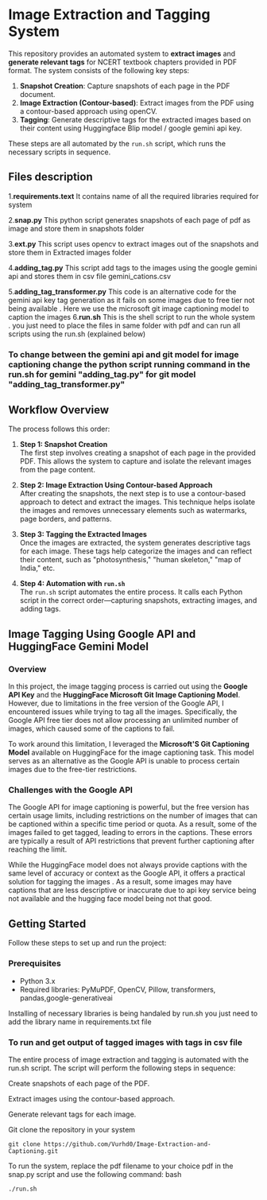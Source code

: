 # Image Extraction and Tagging System

This repository provides an automated system to **extract images** and **generate relevant tags** for NCERT textbook chapters provided in PDF format. The system consists of the following key steps:

1. **Snapshot Creation**: Capture snapshots of each page in the PDF document.
2. **Image Extraction (Contour-based)**: Extract images from the PDF using a contour-based approach using openCV.
3. **Tagging**: Generate descriptive tags for the extracted images based on their content using Huggingface Blip model / google gemini api key.

These steps are all automated by the `run.sh` script, which runs the necessary scripts in sequence.

## Files description

1.**requirements.text**
  It contains name of all the required libraries required for system

2.**snap.py**
   This python script generates snapshots of each page of pdf as image and store them in snapshots folder

3.**ext.py**
   This script uses opencv to extract images out of the snapshots and store them in Extracted images folder

4.**adding_tag.py**
   This script add tags to the images using the google gemini api and stores them in csv file gemini_cations.csv

5.**adding_tag_transformer.py**
   This code is an alternative code for the gemini api key tag generation as it fails on some images due to free tier not being available . Here we use the 
   microsoft git image captioning model to caption the 
   images
6.**run.sh**
   This is the shell script to run the whole system . you just need to place the files in same folder with pdf and can run all scripts using the run.sh (explained below)

### To change between the gemini api and git model for image captioning change the python script running command in the run.sh for gemini "adding_tag.py" for git model "adding_tag_transformer.py"
   
## Workflow Overview

The process follows this order:

1. **Step 1: Snapshot Creation**  
   The first step involves creating a snapshot of each page in the provided PDF. This allows the system to capture and isolate the relevant images from the page content.

2. **Step 2: Image Extraction Using Contour-based Approach**  
   After creating the snapshots, the next step is to use a contour-based approach to detect and extract the images. This technique helps isolate the images and removes unnecessary elements such as watermarks, page borders, and patterns.

3. **Step 3: Tagging the Extracted Images**  
   Once the images are extracted, the system generates descriptive tags for each image. These tags help categorize the images and can reflect their content, such as "photosynthesis," "human skeleton," "map of India," etc.

4. **Step 4: Automation with `run.sh`**  
   The `run.sh` script automates the entire process. It calls each Python script in the correct order—capturing snapshots, extracting images, and adding tags.

## Image Tagging Using Google API and HuggingFace Gemini Model

### Overview
In this project, the image tagging process is carried out using the **Google API Key** and the **HuggingFace Microsoft Git Image Captioning Model**. However, due to limitations in the free version of the Google API, I encountered issues while trying to tag all the images. Specifically, the Google API free tier does not allow processing an unlimited number of images, which caused some of the captions to fail.

To work around this limitation, I leveraged the **Microsoft'S Git Captioning Model** available on HuggingFace for the image captioning task. This model serves as an alternative as the Google API is unable to process certain images due to the free-tier restrictions.

### Challenges with the Google API
The Google API for image captioning is powerful, but the free version has certain usage limits, including restrictions on the number of images that can be captioned within a specific time period or quota. As a result, some of the images failed to get tagged, leading to errors in the captions. These errors are typically a result of API restrictions that prevent further captioning after reaching the limit.

While the HuggingFace model does not always provide captions with the same level of accuracy or context as the Google API, it offers a practical solution for tagging the images . As a result, some images may have captions that are less descriptive or inaccurate due to api key service being not available and the hugging face model being not that good.



## Getting Started

Follow these steps to set up and run the project:

### Prerequisites

- Python 3.x
- Required libraries: PyMuPDF, OpenCV, Pillow, transformers, pandas,google-generativeai

Installing of necessary libraries is being handaled by run.sh you just need to add the library name in requirements.txt file

### To run and get output of tagged images with tags in csv file

The entire process of image extraction and tagging is automated with the run.sh script. The script will perform the following steps in sequence:

Create snapshots of each page of the PDF.

Extract images using the contour-based approach.

Generate relevant tags for each image.

Git clone the repository in your system
```
git clone https://github.com/Vurhd0/Image-Extraction-and-Captioning.git
```


To run the system, replace the pdf filename to your choice pdf in the snap.py script and use the following command:
bash
```
./run.sh
```
